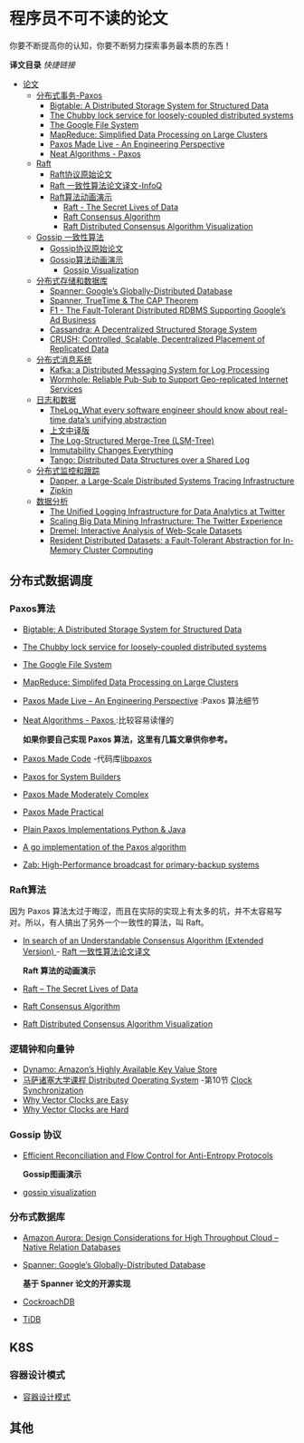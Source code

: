


# 程序员不可不读的论文
你要不断提高你的认知，你要不断努力探索事务最本质的东西！

**译文目录**  *快捷链接*

* [论文]()
    * [分布式事务-Paxos]()
        * [Bigtable: A Distributed Storage System for Structured Data](paper/transaction/Bigtable-ADistributedStorageSystemForStructuredData.md)
        * [The Chubby lock service for loosely-coupled distributed systems](paper/transaction/The-Chubby-lock-service-for-loosely-coupled-distributed-systems.md)
        * [The Google File System](paper/transaction/The-Google-File-System.md)
        * [MapReduce: Simplified Data Processing on Large Clusters](paper/transaction/MapReduce-SimplifiedDataProcessingOnLargeClusters.md)
        * [Paxos Made Live - An Engineering Perspective](paper/transaction/PaxosMadeLive-AnEngineeringPerspective.md)
        * [Neat Algorithms - Paxos](https://harry.me/blog/2014/12/27/neat-algorithms-paxos/)
    * [Raft]()
      * [Raft协议原始论文](paper/transaction/raft/raft.md)
      * [Raft 一致性算法论文译文-InfoQ](https://www.infoq.cn/article/raft-paper)
      * [Raft算法动画演示]()
        * [Raft - The Secret Lives of Data](https://thesecretlivesofdata.com/raft/)
        * [Raft Consensus Algorithm](https://raft.github.io/)
        * [Raft Distributed Consensus Algorithm Visualization](https://kanaka.github.io/raft.js/)
    * [Gossip 一致性算法]()
      * [Gossip协议原始论文](paper/transaction/gossip/flow-gossip.md)
      * [Gossip算法动画演示]()
        * [Gossip Visualization](https://rrmoelker.github.io/gossip-visualization/)
    * [分布式存储和数据库](paper/transaction/database/README.md)
        * [Spanner: Google’s Globally-Distributed Database](paper/transaction/database/Spanner_GloballyDistributedDatabase.md)
        * [Spanner, TrueTime & The CAP Theorem](paper/transaction/database/Spanner_TrueTimeTheCAPTheorem.md)
        * [F1 - The Fault-Tolerant Distributed RDBMS Supporting Google’s Ad Business](paper/transaction/database/F1-TheFault-TolerantDistributed-RDBMS-SupportingGoogle’sAdBusiness.md)
        * [Cassandra: A Decentralized Structured Storage System](paper/transaction/database/Cassandra_A-Decentralized-Structured-Storage-System.md)
        * [CRUSH: Controlled, Scalable, Decentralized Placement of Replicated Data](paper/transaction/database/CRUSH_Controlled-Scalable-Decentralized-Placement-of-Replicated-Data.md)
    * [分布式消息系统](paper/transaction/message/README.md)
      * [Kafka: a Distributed Messaging System for Log Processing](paper/transaction/message/Kafka_a-Distributed-Messaging-System-for-Log-Processing.md)
      * [Wormhole: Reliable Pub-Sub to Support Geo-replicated Internet Services](paper/transaction/message/Wormhole_Reliable-Pub-Sub-to-Support-Geo-replicated-Internet-Services.md)
    * [日志和数据](paper/transaction/log/README.md)
      * [TheLog_What every software engineer should know about real-time data’s unifying abstraction](paper/transaction/log/TheLog_What-every-software-engineer-should-know-about-real-time-datas-unifying-abstraction.md)
      * [上文中译版](https://github.com/oldratlee/translations/blob/master/log-what-every-software-engineer-should-know-about-real-time-datas-unifying/README.md)
      * [The Log-Structured Merge-Tree (LSM-Tree)](paper/transaction/log/LSM-Tree.md)
      * [Immutability Changes Everything](paper/transaction/log/Immutability-Changes-Everything.md)
      * [Tango: Distributed Data Structures over a Shared Log](paper/transaction/log/Tango.md)
    * [分布式监控和跟踪](paper/transaction/monitor/README.md)
      * [Dapper, a Large-Scale Distributed Systems Tracing Infrastructure](paper/transaction/monitor/Dapper.md)
      * [Zipkin](paper/transaction/monitor/Zipin.md)
    * [数据分析](paper/transaction/data-analytics/README.md)
      * [The Unified Logging Infrastructure for Data Analytics at Twitter](paper/transaction/data-analytics/The-Unified-Logging-Infrastructure-for-Data-Analytics.md)
      * [Scaling Big Data Mining Infrastructure: The Twitter Experience](paper/transaction/data-analytics/Scaling-Big-Data-Mining-Infrastructure.md)
      * [Dremel: Interactive Analysis of Web-Scale Datasets](paper/transaction/data-analytics/Dremel.md)
      * [Resident Distributed Datasets: a Fault-Tolerant Abstraction for In-Memory Cluster Computing](paper/transaction/data-analytics/Resilient-Distributed-Datasets.md)

<!-- END doctoc generated TOC please keep comment here to allow auto update -->

## 分布式数据调度

### Paxos算法

* [Bigtable: A Distributed Storage System for Structured Data](https://static.googleusercontent.com/media/research.google.com/en//archive/bigtable-osdi06.pdf)

* [The Chubby lock service for loosely-coupled distributed systems](https://static.googleusercontent.com/media/research.google.com/en//archive/chubby-osdi06.pdf)

* [The Google File System](https://static.googleusercontent.com/media/research.google.com/en//archive/gfs-sosp2003.pdf)

* [MapReduce: Simplifed Data Processing on Large Clusters](https://static.googleusercontent.com/media/research.google.com/en//archive/mapreduce-osdi04.pdf)

* [Paxos Made Live – An Engineering Perspective](https://static.googleusercontent.com/media/research.google.com/en//archive/paxos_made_live.pdf) :Paxos 算法细节

* [Neat Algorithms - Paxos ](http://harry.me/blog/2014/12/27/neat-algorithms-paxos/) :比较容易读懂的

  

  **如果你要自己实现 Paxos 算法，这里有几篇文章供你参考。**

* [Paxos Made Code](https://www.inf.usi.ch/faculty/pedone/MScThesis/marco.pdf) -代码库[libpaxos](http://libpaxos.sourceforge.net/)

* [Paxos for System Builders](http://www.cnds.jhu.edu/pub/papers/cnds-2008-2.pdf)

* [Paxos Made Moderately Complex](http://www.cs.cornell.edu/courses/cs7412/2011sp/paxos.pdf)

* [Paxos Made Practical](https://web.stanford.edu/class/cs340v/papers/paxos.pdf)

* [Plain Paxos Implementations Python & Java](https://github.com/cocagne/paxos)

* [A go implementation of the Paxos algorithm](https://github.com/xiang90/paxos)

* [Zab: High-Performance broadcast for primary-backup systems](https://www.semanticscholar.org/paper/Zab%3A-High-performance-broadcast-for-primary-backup-Junqueira-Reed/b02c6b00bd5dbdbd951fddb00b906c82fa80f0b3?p2df)

  

### Raft算法
因为 Paxos 算法太过于晦涩，而且在实际的实现上有太多的坑，并不太容易写对。所以，有人搞出了另外一个一致性的算法，叫 Raft。

* [In search of an Understandable Consensus Algorithm (Extended Version) ](https://raft.github.io/raft.pdf) - [Raft 一致性算法论文译文](https://www.infoq.cn/article/raft-paper/)

  **Raft 算法的动画演示**

* [Raft – The Secret Lives of Data](http://thesecretlivesofdata.com/raft/)

* [Raft Consensus Algorithm](https://raft.github.io/)

* [Raft Distributed Consensus Algorithm Visualization](http://kanaka.github.io/raft.js/)

### 逻辑钟和向量钟

* [Dynamo: Amazon’s Highly Available Key Value Store](http://bnrg.eecs.berkeley.edu/~randy/Courses/CS294.F07/Dynamo.pdf)
* [马萨诸塞大学课程 Distributed Operating System](http://lass.cs.umass.edu/~shenoy/courses/spring05/lectures.html) -第10节 [Clock Synchronization ](https://lass.cs.umass.edu/~shenoy/courses/spring05/lectures/Lec10.pdf)
* [Why Vector Clocks are Easy](https://riak.com/posts/technical/why-vector-clocks-are-easy/)
* [Why Vector Clocks are Hard](https://riak.com/posts/technical/why-vector-clocks-are-hard/)

### Gossip 协议

* [Efficient Reconciliation and Flow Control for Anti-Entropy Protocols](https://www.cs.cornell.edu/home/rvr/papers/flowgossip.pdf)

  **Gossip图画演示**

* [gossip visualization](https://rrmoelker.github.io/gossip-visualization/)

### 分布式数据库

* [Amazon Aurora: Design Considerations for High Throughput Cloud –Native Relation Databases](https://www.allthingsdistributed.com/files/p1041-verbitski.pdf)

* [Spanner: Google’s Globally-Distributed Database](http://static.googleusercontent.com/media/research.google.com/zh-CN//archive/spanner-osdi2012.pdf)

  **基于 Spanner 论文的开源实现**

* [CockroachDB](https://github.com/cockroachdb/cockroach)

* [TiDB](https://github.com/pingcap/tidb)

  

## K8S

### 容器设计模式

* [容器设计模式](https://www.usenix.org/conference/hotcloud16/workshop-program/presentation/burns)

## 其他


